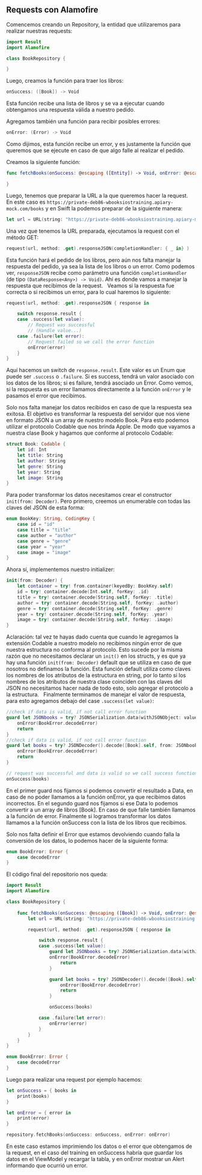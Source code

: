 ## Requests con Alamofire

Comencemos creando un Repository, la entidad que utilizaremos para realizar nuestras requests:

```Swift
import Result
import Alamofire

class BookRepository {

}
```

Luego, creamos la función para traer los libros:

```Swift
onSuccess: ([Book]) -> Void
```

Esta función recibe una lista de libros y se va a ejecutar cuando obtengamos una respuesta válida a nuestro pedido.

Agregamos también una función para recibir posibles errores:

```Swift
onError: (Error) -> Void
```

Como dijimos, esta función recibe un error, y es justamente la función que queremos que se ejecute en caso de que algo falle al realizar el pedido.

Creamos la siguiente función:

```Swift
func fetchBooks(onSuccess: @escaping ([Entity]) -> Void, onError: @escaping (Error) -> Void) {

}
```

Luego, tenemos que preparar la URL a la que queremos hacer la request. En este caso es `https://private-deb86-wbooksiostraining.apiary-mock.com/books` y en Swift la podemos preparar de la siguiente manera:

```Swift
let url = URL(string: "https://private-deb86-wbooksiostraining.apiary-mock.com/books")!
```

Una vez que tenemos la URL preparada, ejecutamos la request con el método GET:

```Swift
request(url, method: .get).responseJSON(completionHandler: { _ in} )
```

Esta función hará el pedido de los libros, pero aún nos falta manejar la respuesta del pedido, ya sea la lista de los libros o un error. Como podemos ver, `responseJSON` recibe como parámetro una función `completionHandler` (de tipo `(DataResponse<Any>) -> Void)`. Ahí es donde vamos a manejar la respuesta que recibimos de la request.
 
Veamos si la respuesta fue correcta o si recibimos un error, para lo cual haremos lo siguiente:

```Swift
request(url, method: .get).responseJSON { response in

	switch response.result {
	case .success(let value):
		// Request was successful
		// (Handle value...)
	case .failure(let error):
		// Request failed so we call the error function
		onError(error)
	}
}
```

Aquí hacemos un switch de `response.result`. Este valor es un Enum que puede ser `.success` o `.failure`. Si es success, tendrá un valor asociado con los datos de los libros; si es failure, tendrá asociado un Error. Como vemos, si la respuesta es un error llamamos directamente a la función `onError` y le pasamos el error que recibimos. 

Solo nos falta manejar los datos recibidos en caso de que la respuesta sea exitosa. El objetivo es transformar la respuesta del servidor que nos viene en formato JSON a un array de nuestro modelo Book. Para esto podemos utilizar el protocolo Codable que nos brinda Apple. De modo que vayamos a nuestra clase Book y hagamos que conforme al protocolo Codable:

```Swift
struct Book: Codable {
	let id: Int
	let title: String
	let author: String
	let genre: String
	let year: String
	let image: String
}
```

Para poder transformar los datos necesitamos crear el constructor `init(from: Decoder)`. Pero primero, creemos un enumerable con todas las claves del JSON de esta forma:

```Swift
enum BookKey: String, CodingKey {
	case id = "id"
	case title = "title"
	case author = "author"
	case genre = "genre"
	case year = "year"
	case image = "image"
}
```

Ahora sí, implementemos nuestro initializer:

```Swift
init(from: Decoder) {
    let container = try! from.container(keyedBy: BookKey.self)
    id = try! container.decode(Int.self, forKey: .id)
    title = try! container.decode(String.self, forKey: .title)
    author = try! container.decode(String.self, forKey: .author)
    genre = try! container.decode(String.self, forKey: .genre)
    year = try! container.decode(String.self, forKey: .year)
    image = try! container.decode(String.self, forKey: .image)
}
```

Aclaración: tal vez te hayas dado cuenta que cuando le agregamos la extensión Codable a nuestro modelo no recibimos ningún error de que nuestra estructura no conforma al protocolo. Esto sucede por la misma razón que no necesitamos declarar un `init()` en los structs, y es que ya hay una función `init(from: Decoder)` default que se utiliza en caso de que nosotros no definamos la función. Esta función default utiliza como claves los nombres de los atributos de la estructura en string, por lo tanto si los nombres de los atributos de nuestra clase coinciden con las claves del JSON no necesitamos hacer nada de todo esto, solo agregar el protocolo a la estructura.
 
Finalmente terminamos de manejar el valor de respuesta, para esto agregamos debajo del case `.success(let value)`:
 
```Swift
//check if data is valid, if not call error function
guard let JSONbooks = try? JSONSerialization.data(withJSONObject: value, options: []) else {
	onError(BookError.decodeError)
	return
}
//check if data is valid, if not call error function
guard let books = try? JSONDecoder().decode([Book].self, from: JSONbooks) else {
	onError(BookError.decodeError)
	return
}

// request was successful and data is valid so we call success function
onSuccess(books)
```

En el primer guard nos fijamos si podemos convertir el resultado a Data, en caso de no poder llamamos a la función onError, ya que recibimos datos incorrectos. En el segundo guard nos fijamos si ese Data lo podemos convertir a un array de libros [Book]. En caso de que falle también llamamos a la función de error. Finalmente si logramos transformar los datos llamamos a la función onSuccess con la lista de los libros que recibimos.

Solo nos falta definir el Error que estamos devolviendo cuando falla la conversión de los datos, lo podemos hacer de la siguiente forma:

```Swift
enum BookError: Error {
	case decodeError
}
```

El código final del repositorio nos queda:

```Swift
import Result
import Alamofire

class BookRepository {
	
	func fetchBooks(onSuccess: @escaping ([Book]) -> Void, onError: @escaping (Error) -> Void) {
		let url = URL(string: "https://private-deb86-wbooksiostraining.apiary-mock.com/books")!

		request(url, method: .get).responseJSON { response in

			switch response.result {
			case .success(let value):
				guard let JSONbooks = try? JSONSerialization.data(withJSONObject: value, options: []) else {
				onError(BookError.decodeError)
					return
				}

				guard let books = try? JSONDecoder().decode([Book].self, from: JSONbooks) else {
					onError(BookError.decodeError)
					return
				}

				onSuccess(books)

			case .failure(let error):
				onError(error)
			}
		}
	}
}

enum BookError: Error {
	case decodeError
}
```

Luego para realizar una request por ejemplo hacemos: 
 
```Swift
let onSuccess = { books in
	print(books)
}

let onError = { error in
	print(error)
}

repository.fetchBooks(onSuccess: onSuccess, onError: onError)
```

En este caso estamos imprimiendo los datos o el error que obtengamos de la request, en el caso del training en onSuccess habría que guardar los datos en el ViewModel y recargar la tabla, y en onError mostrar un Alert informando que ocurrió un error.
